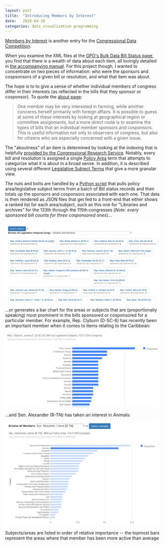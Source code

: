 ```yaml
---
layout: post
title:  "Introducing Members by Interest"
date:   2018-04-18
categories: data_visualization programming
---
```


[Members by Interest](https://esperr.github.io/members-by-interest/) is another entry for the [Congressional Data Competition](https://www.challenge.gov/challenge/congressional-data-competition/).

When you examine the XML files at the [GPO's Bulk Data Bill Status page](https://www.gpo.gov/fdsys/bulkdata/BILLSTATUS), you find that there is a wealth of data about each item, all lovingly detailed in [the accompanying manual](https://github.com/usgpo/bill-status/blob/master/BILLSTATUS-XML_User_User-Guide.md#2.-XML-Descriptions). For this project though, I wanted to concentrate on two pieces of information: who were the sponsors and cospsonsors of a given bill or resolution, and what that item was about.

The hope is to to give a sense of whether individual members of congress differ in their interests (as reflected in the bills that they sponsor or cosponsor). To quote the [about page](https://esperr.github.io/members-by-interest/about.html):

> One member may be very interested in farming, while another concerns herself primarily with foreign
> affairs. It is possible to guess at some of these interests by looking at geographical region or committee
> assignments, but a more direct route is to examine the types of bills that an individual member sponsors
> and cosponsors. This is useful information not only to observers of congress, but also for citizens who are
> especially concerned with a given issue.

The "aboutness" of an item is determined by looking at the indexing that is helpfully [provided by the Congressional Research Service](https://www.congress.gov/help/faq/find-bills-by-subject). Notably, every bill and resolution is assigned a single [Policy Area](https://www.congress.gov/help/field-values/policy-area) term that attempts to categorize what it is about in a broad sense. In addition, it is described using several different [Legislative Subject Terms](https://www.congress.gov/help/field-values/legislative-subject-terms) that give a more granular view.

The nuts and bolts are handled by a [Python script](https://github.com/esperr/members-by-interest/blob/master/buildsubjectlists.py) that pulls policy area/legislative subject terms from a batch of Bill status records and then totals up the sponsors and cosponsors associated with each one. That data is then rendered as JSON files that get fed to a front-end that either shows a ranked list for each area/subject, such as this one for "Libraries and archives" for the 133th through the 115th congresses (*Note: every sponsored bill counts for three cosponsored ones*)...

<img src="/assets/liblist.PNG" width="700">


...or generates a bar chart for the areas or subjects that are (proportionally speaking) most prominent in the bills sponsored or cosponsored for a particular member. For example, Rep. Clyburn (D-SC-6) has recently been an important member when it comes to items relating to the Caribbean:

<img src="/assets/clyburn.PNG" width="700">

...and Sen. Alexander (R-TN) has taken an interest in Animals:

<img src="/assets/alexander.PNG" width="700">

Subjects/areas are listed in order of relative importance -- the topmost bars represent the areas where that member has been more active than average
